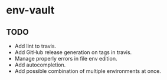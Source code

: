 # env-vault

## TODO

* Add lint to travis.
* Add GitHub release generation on tags in travis.
* Manage properly errors in file env edition.
* Add autocompletion.
* Add possible combination of multiple environments at once.